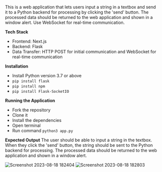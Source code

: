 This is a web application that lets users input a string in a textbox and send it to a Python backend for processing by clicking the 'send' button. The processed data should be returned to the web application and shown in a window alert. Use WebSocket for real-time communication.

**Tech Stack**
* Frontend: Next.js
* Backend: Flask
* Data Transfer: HTTP POST for initial communication and WebSocket for real-time communication

**Installation**
* Install Python version 3.7 or above
* `pip install flask`
* `pip install npm`
* `pip install Flask-SocketIO`

**Running the Application**
* Fork the repository
* Clone it
* Install the dependencies
* Open terminal
* Run command `python3 app.py`

**Expected Output**
The user should be able to input a string in the textbox. When they click the 'send' button, the string should be sent to the Python backend for processing. The processed data should be returned to the web application and shown in a window alert.

![Screenshot 2023-08-18 182404](https://github.com/Harshal1414/Real-Time-Chatbot/assets/102987398/1febf89a-e122-4da8-adae-e1d90b9b499c)
![Screenshot 2023-08-18 182803](https://github.com/Harshal1414/Real-Time-Chatbot/assets/102987398/495a1c86-1b44-4f8c-95a8-e591007beb9a)
